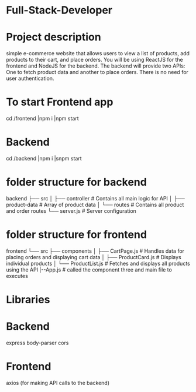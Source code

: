 # Full-Stack-Developer

# Project description

simple e-commerce website that allows users to view a list of products, add
products to their cart, and place orders.
You will be using ReactJS for the frontend and NodeJS for the backend. The backend will provide
two APIs:
One to fetch product data and another to place orders.
There is no need for user authentication.

# To start Frontend app

cd /frontend
|npm i
|npm start

# Backend

cd /backend
|npm i
|snpm start

# folder structure for backend

backend
├── src
│ ├── controller # Contains all main logic for API
│ ├── product-data # Array of product data
│ └── routes # Contains all product and order routes
└── server.js # Server configuration

# folder structure for frontend

frontend
└── src
├── components
│ ├── CartPage.js # Handles data for placing orders and displaying cart data
│ ├── ProductCard.js # Displays individual products
│ └── ProductList.js # Fetches and displays all products using the API
|--App.js # called the component three and main file to executes

# Libraries

# Backend

express
body-parser
cors

# Frontend

axios (for making API calls to the backend)

